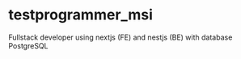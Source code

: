 # testprogrammer_msi
 Fullstack developer using nextjs (FE) and nestjs (BE) with database PostgreSQL
